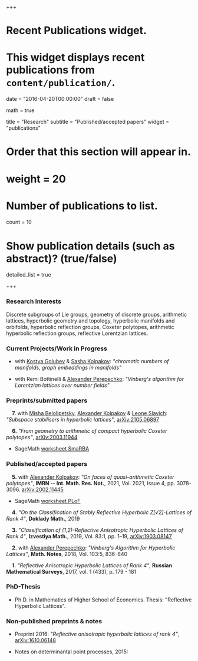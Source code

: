 +++
# Recent Publications widget.
# This widget displays recent publications from `content/publication/`.

date = "2016-04-20T00:00:00"
draft = false

math = true

title = "Research"
subtitle = "Published/accepted papers"
widget = "publications"

# Order that this section will appear in.
# weight = 20

# Number of publications to list.
count = 10

# Show publication details (such as abstract)? (true/false)
detailed_list = true



+++

### Research Interests

Discrete subgroups of Lie groups, geometry of discrete groups, arithmetic lattices, hyperbolic geometry and topology, hyperbolic manifolds and orbifolds, hyperbolic reflection groups, Coxeter polytopes, arithmetic hyperbolic reflection groups, reflective Lorentzian lattices.




### Current Projects/Work in Progress

- with [Kostya Golubev](https://people.math.ethz.ch/~golubevk/) & [Sasha Kolpakov](https://sashakolpakov.wordpress.com/): *"chromatic numbers of manifolds, graph embeddings in manifolds"*

- with Remi Bottinelli & [Alexander Perepechko](http://a.perep.ru/): *"Vinberg's algorithm for Lorentzian lattices over number fields"*




### Preprints/submitted papers


&nbsp; &nbsp; **7.** with [Misha Belolipetsky](http://w3.impa.br/~mbel/), [Alexander Kolpakov](https://sashakolpakov.wordpress.com/) & [Leone Slavich](http://matematica.unipv.it/slavich/): *"Subspace stabilisers in hyperbolic lattices"*, [arXiv:2105.06897](https://arxiv.org/abs/2105.06897)

&nbsp; &nbsp; **6.** *"From geometry to arithmetic of compact hyperbolic Coxeter polytopes"*, [arXiv:2003.11944](/Bogachev-GeomArithmCoxeter-2020.pdf)

- SageMath [worksheet SmaRBA](https://github.com/nvbogachev/OuterMostEdge/blob/master/SmaRBA.ipynb)





### Published/accepted papers

&nbsp; &nbsp; **5.** with [Alexander Kolpakov](https://sashakolpakov.wordpress.com/): *"On faces of quasi-arithmetic Coxeter polytopes"*, **IMRN -- Int. Math. Res. Not.**, 2021, Vol. 2021, Issue 4, pp. 3078-3096. [arXiv:2002.11445](https://arxiv.org/abs/2002.11445v2)

- SageMath [worksheet PLoF](https://www.dropbox.com/s/l8rntjle8wwrrph/PLoF_Lower_dimensional_faces.ipynb)

&nbsp; &nbsp; **4.** *"On the Classification of Stably Reflective Hyperbolic Z[√2]-Lattices of Rank 4"*, **Doklady Math.**, 2019

&nbsp; &nbsp; **3.** *"Classification of (1,2)-Reflective Anisotropic Hyperbolic Lattices of Rank 4"*, **Izvestiya Math.**, 2019, Vol. 83:1, pp. 1–19, [arXiv:1903.08147](https://arxiv.org/abs/1903.08147v1)

&nbsp; &nbsp; **2.** with [Alexander Perepechko](http://a.perep.ru/): *"Vinberg's Algorithm for Hyperbolic Lattices"*, **Math. Notes**, 2018, Vol. 103:5, 836–840

&nbsp; &nbsp; **1.** *"Reflective Anisotropic Hyperbolic Lattices of Rank 4"*, **Russian Mathematical Surveys**, 2017, vol. 1 (433), p. 179 - 181

### PhD-Thesis

- Ph.D. in Mathematics of Higher School of Economics. Thesis: "Reflective Hyperbolic Lattices".


### Non-published preprints & notes

- Preprint 2016: *"Reflective anisotropic hyperbolic lattices of rank 4"*, [arXiv:1610.06148](https://arxiv.org/abs/1610.06148)

- Notes on determinantal point processes, 2015: 

